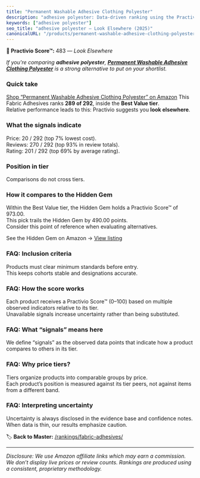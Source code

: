 ```yaml
---
title: "Permanent Washable Adhesive Clothing Polyester"
description: "adhesive polyester: Data-driven ranking using the Practivio Score™. Positioned by quality, value, demand, findability, momentum."
keywords: ["adhesive polyester"]
seo_title: "adhesive polyester — Look Elsewhere (2025)"
canonicalURL: "/products/permanent-washable-adhesive-clothing-polyester-B0DHVPL3PH/"
---
```


**🚫 Practivio Score™:** 483 — _Look Elsewhere_


*If you're comparing **adhesive polyester**, **[Permanent Washable Adhesive Clothing Polyester](https://www.amazon.com/dp/B0DHVPL3PH?tag=practivio-20)** is a strong alternative to put on your shortlist.*
### Quick take
[Shop “Permanent Washable Adhesive Clothing Polyester” on Amazon](https://www.amazon.com/dp/B0DHVPL3PH?tag=practivio-20)
This Fabric Adhesives ranks **289 of 292**, inside the **Best Value tier**.  
Relative performance leads to this: Practivio suggests you **look elsewhere**.

### What the signals indicate
Price: 20 / 292 (top 7% lowest cost).  
Reviews: 270 / 292 (top 93% in review totals).  
Rating: 201 / 292 (top 69% by average rating).  

### Position in tier
Comparisons do not cross tiers.

### How it compares to the Hidden Gem
Within the Best Value tier, the Hidden Gem holds a Practivio Score™ of 973.00.  
This pick trails the Hidden Gem by 490.00 points.  
Consider this point of reference when evaluating alternatives.  

See the Hidden Gem on Amazon → [View listing](https://www.amazon.com/dp/B00178QSE6?tag=practivio-20)

### FAQ: Inclusion criteria
Products must clear minimum standards before entry.  
This keeps cohorts stable and designations accurate.

### FAQ: How the score works
Each product receives a Practivio Score™ (0–100) based on multiple observed indicators relative to its tier.  
Unavailable signals increase uncertainty rather than being substituted.

### FAQ: What “signals” means here
We define “signals” as the observed data points that indicate how a product compares to others in its tier.

### FAQ: Why price tiers?
Tiers organize products into comparable groups by price.  
Each product’s position is measured against its tier peers, not against items from a different band.

### FAQ: Interpreting uncertainty
Uncertainty is always disclosed in the evidence base and confidence notes.  
When data is thin, our results emphasize caution.


🏷️ **Back to Master:** [/rankings/fabric-adhesives/](/rankings/fabric-adhesives/)

---
_Disclosure: We use Amazon affiliate links which may earn a commission. We don’t display live prices or review counts. Rankings are produced using a consistent, proprietary methodology._
